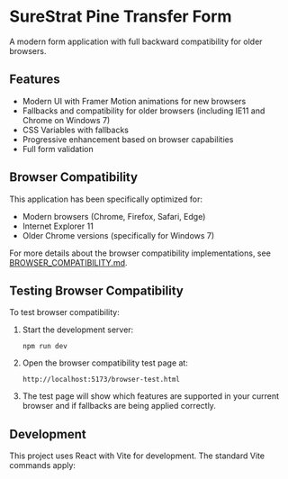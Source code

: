 # SureStrat Pine Transfer Form

A modern form application with full backward compatibility for older browsers.

## Features

- Modern UI with Framer Motion animations for new browsers
- Fallbacks and compatibility for older browsers (including IE11 and Chrome on Windows 7)
- CSS Variables with fallbacks
- Progressive enhancement based on browser capabilities
- Full form validation

## Browser Compatibility

This application has been specifically optimized for:

- Modern browsers (Chrome, Firefox, Safari, Edge)
- Internet Explorer 11
- Older Chrome versions (specifically for Windows 7)

For more details about the browser compatibility implementations, see [BROWSER_COMPATIBILITY.md](./BROWSER_COMPATIBILITY.md).

## Testing Browser Compatibility

To test browser compatibility:

1. Start the development server:

   ```
   npm run dev
   ```

2. Open the browser compatibility test page at:

   ```
   http://localhost:5173/browser-test.html
   ```

3. The test page will show which features are supported in your current browser and if fallbacks are being applied correctly.

## Development

This project uses React with Vite for development. The standard Vite commands apply:
